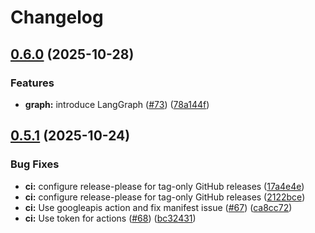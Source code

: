 # Changelog

## [0.6.0](https://github.com/arm/metis/compare/metis-v0.5.1...metis-v0.6.0) (2025-10-28)


### Features

* **graph:** introduce LangGraph ([#73](https://github.com/arm/metis/issues/73)) ([78a144f](https://github.com/arm/metis/commit/78a144f35ac1fd09b37ee632ff55bd9a7f798358))

## [0.5.1](https://github.com/arm/metis/compare/metis-v0.5.0...metis-v0.5.1) (2025-10-24)


### Bug Fixes

* **ci:** configure release-please for tag-only GitHub releases ([17a4e4e](https://github.com/arm/metis/commit/17a4e4e85ffcc682d35cb808f7caf3101cfb6a11))
* **ci:** configure release-please for tag-only GitHub releases ([2122bce](https://github.com/arm/metis/commit/2122bce4cab6ca7fedc4b2d7c344bda46de94c0a))
* **ci:** Use googleapis action and fix manifest issue ([#67](https://github.com/arm/metis/issues/67)) ([ca8cc72](https://github.com/arm/metis/commit/ca8cc72fe926aad45a32b88b8884b1f95da6f591))
* **ci:** Use token for actions ([#68](https://github.com/arm/metis/issues/68)) ([bc32431](https://github.com/arm/metis/commit/bc32431b43238c385766c8ab0d4ddcc2ab895f61))
